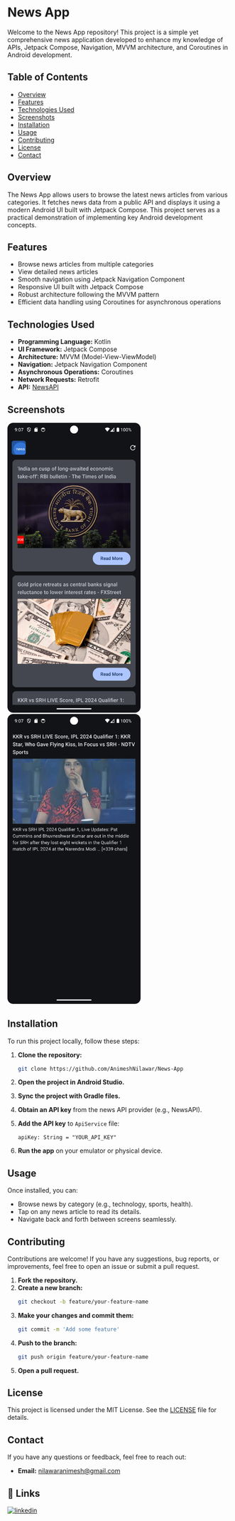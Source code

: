 # News App

Welcome to the News App repository! This project is a simple yet comprehensive news application developed to enhance my knowledge of APIs, Jetpack Compose, Navigation, MVVM architecture, and Coroutines in Android development.

## Table of Contents
- [Overview](#overview)
- [Features](#features)
- [Technologies Used](#technologies-used)
- [Screenshots](#screenshots)
- [Installation](#installation)
- [Usage](#usage)
- [Contributing](#contributing)
- [License](#license)
- [Contact](#contact)

## Overview

The News App allows users to browse the latest news articles from various categories. It fetches news data from a public API and displays it using a modern Android UI built with Jetpack Compose. This project serves as a practical demonstration of implementing key Android development concepts.

## Features

- Browse news articles from multiple categories
- View detailed news articles
- Smooth navigation using Jetpack Navigation Component
- Responsive UI built with Jetpack Compose
- Robust architecture following the MVVM pattern
- Efficient data handling using Coroutines for asynchronous operations

## Technologies Used

- **Programming Language:** Kotlin
- **UI Framework:** Jetpack Compose
- **Architecture:** MVVM (Model-View-ViewModel)
- **Navigation:** Jetpack Navigation Component
- **Asynchronous Operations:** Coroutines
- **Network Requests:** Retrofit
- **API:** [NewsAPI](https://newsapi.org/)

## Screenshots

<img src="Screenshots/Screenshot_20240522_210707.png" alt="Home Screen" width="300"/>                                             <img src="Screenshots/Screenshot_20240522_210747.png" alt="News Detail Screen" width="300"/>

## Installation

To run this project locally, follow these steps:

1. **Clone the repository:**
    ```bash
    git clone https://github.com/AnimeshNilawar/News-App
    ```

2. **Open the project in Android Studio.**

3. **Sync the project with Gradle files.**

4. **Obtain an API key** from the news API provider (e.g., NewsAPI).

5. **Add the API key** to `ApiService` file:
    ```properties
    apiKey: String = "YOUR_API_KEY"
    ```

6. **Run the app** on your emulator or physical device.

## Usage

Once installed, you can:

- Browse news by category (e.g., technology, sports, health).
- Tap on any news article to read its details.
- Navigate back and forth between screens seamlessly.

## Contributing

Contributions are welcome! If you have any suggestions, bug reports, or improvements, feel free to open an issue or submit a pull request.

1. **Fork the repository.**
2. **Create a new branch:**
    ```bash
    git checkout -b feature/your-feature-name
    ```
3. **Make your changes and commit them:**
    ```bash
    git commit -m 'Add some feature'
    ```
4. **Push to the branch:**
    ```bash
    git push origin feature/your-feature-name
    ```
5. **Open a pull request.**

## License

This project is licensed under the MIT License. See the [LICENSE](LICENSE) file for details.

## Contact

If you have any questions or feedback, feel free to reach out:

- **Email:** nilawaranimesh@gmail.com
## 🔗 Links

[![linkedin](https://img.shields.io/badge/linkedin-0A66C2?style=for-the-badge&logo=linkedin&logoColor=white)](https://www.linkedin.com/in/animesh-nilawar/)
